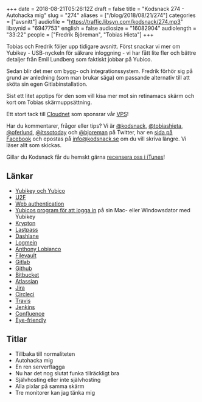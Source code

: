 +++
date = 2018-08-21T05:26:12Z
draft = false
title = "Kodsnack 274 - Autohacka mig"
slug = "274"
aliases = ["/blog/2018/08/21/274"]
categories = ["avsnitt"]
audiofile = "https://traffic.libsyn.com/kodsnack/274.mp3"
libsynid = "6947753"
english = false
audiosize = "16082904"
audiolength = "33:22"
people = ["Fredrik Björeman", "Tobias Hieta"]
+++

Tobias och Fredrik följer upp tidigare avsnitt. Först snackar vi mer om Yubikey - USB-nyckeln för säkrare inloggning - vi har fått lite fler och bättre detaljer från Emil Lundberg som faktiskt jobbar på Yubico.

Sedan blir det mer om bygg- och integrationssystem. Fredrik förhör sig på grund av anledning (som man brukar säga) om passande alternativ till att sköta sin egen Gitlabinstallation.

Sist ett litet apptips för den som vill kisa mer mot sin retinamacs skärm och kort om Tobias skärmuppsättning.

Ett stort tack till [Cloudnet](http://www.cloudnet.se) som sponsrar vår [VPS](http://en.wikipedia.org/wiki/Virtual_private_server)!

Har du kommentarer, frågor eller tips? Vi är [@kodsnack](https://www.twitter.com/kodsnack), [@tobiashieta](https://www.twitter.com/tobiashieta), [@oferlund](https://www.twitter.com/oferlund), [@itssotoday](https://twitter.com/itssotoday) och [@bjoreman](https://www.twitter.com/bjoreman) på Twitter, har en [sida på Facebook](https://www.facebook.com/kodsnack) och epostas på [info@kodsnack.se](mailto:info@kodsnack.se) om du vill skriva längre. Vi läser allt som skickas.

Gillar du Kodsnack får du hemskt gärna [recensera oss i iTunes](http://itunes.apple.com/se/podcast/kodsnack/id561631498?l=en)!

## Länkar ##
* [Yubikey och Yubico](https://www.yubico.com/)
* [U2F](https://en.wikipedia.org/wiki/Universal_2nd_Factor)
* [Web authentication](https://developer.mozilla.org/en-US/docs/Web/API/Web_Authentication_API)
* [Yubicos program för att logga in](https://www.yubico.com/products/services-software/download/computer-logon-tools/) på sin Mac- eller Windowsdator med Yubikey
* [Krypton](https://krypt.co/)
* [Lastpass](https://www.lastpass.com/)
* [Dashlane](https://www.dashlane.com/)
* [Logmein](https://www.logmein.com/)
* [Anthony Lobianco](https://twitter.com/lobnco?lang=sv)
* [Filevault](https://en.wikipedia.org/wiki/FileVault)
* [Gitlab](https://en.wikipedia.org/wiki/GitLab)
* [Github](https://en.wikipedia.org/wiki/GitHub)
* [Bitbucket](https://en.wikipedia.org/wiki/Bitbucket)
* [Atlassian](https://en.wikipedia.org/wiki/Atlassian)
* [Jira](https://en.wikipedia.org/wiki/Jira_%28software%29)
* [Circleci](https://circleci.com/)
* [Travis](https://en.wikipedia.org/wiki/Travis_CI)
* [Jenkins](https://en.wikipedia.org/wiki/Jenkins_%28software%29)
* [Confluence](https://en.wikipedia.org/wiki/Confluence_%28software%29)
* [Eye-friendly](https://bjoreman.com/thoughts/eyeFriendly.html)

## Titlar ##
* Tillbaka till normaliteten
* Autohacka mig
* En ren serverflagga
* Nu har det nog slutat funka tillräckligt bra
* Självhosting eller inte självhosting
* Alla pixlar på samma skärm
* Tre monitorer kan jag tänka mig